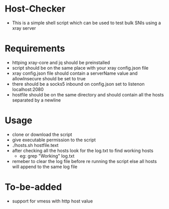 # Host-Checker
* This is a simple shell script which can be used to test bulk SNIs using a xray server
# Requirements
* httping xray-core and jq should be preinstalled 
* script should be on the same place with your xray config.json file 
* xray config.json file should contain a serverName value and allowInsecure should be set to true
* there should be a socks5 inbound on config.json set to listenon localhost:2080
* hostfile should be on the same directory and should contain all the hosts separated by a newline
# Usage
* clone or download the script
* give executable permission to the script
* ./hosts.sh hostfile.text
* after checking all the hosts look for the log.txt to find working hosts
  * eg: grep "Working" log.txt
* remeber to clear the log file before re running the script else all hosts will append to the same log file
# To-be-added
* support for vmess with http host value
